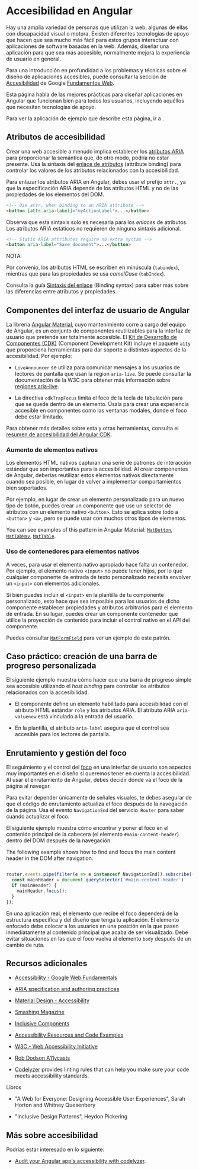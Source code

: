 # Accesibilidad en Angular

Hay una amplia variedad de personas que utilizan la web, algunas de ellas con discapacidad visual o motora.
Existen diferentes tecnologías de apoyo que hacen que sea mucho más fácil para estos grupos
interactuar con aplicaciones de software basadas en la web.
Además, diseñar una aplicación para que sea más accesible, normalmente mejora la experiencia de usuario en general.

Para una introducción en profundidad a los problemas y técnicas sobre el diseño de aplicaciones accesibles, puede consultar la sección de [Accesibilidad](https://developers.google.com/web/fundamentals/accessibility/#what_is_accessibility) de Google [Fundamentos Web](https://developers.google.com/web/fundamentals/).

Esta página habla de las mejores prácticas para diseñar aplicaciones en Angular que funcionan
bien para todos los usuarios, incluyendo aquéllos que necesitan tecnologías de apoyo.

<div class="alert is-helpful">

  Para ver la aplicación de ejemplo que describe esta página, ir a <live-example></live-example>.

</div>

## Atributos de accesibilidad

Crear una web accesible a menudo implica establecer los [atributos ARIA](https://developers.google.com/web/fundamentals/accessibility/semantics-aria)
para proporcionar la semántica que, de otro modo, podría no estar presente.
Usa la sintaxis del [enlace de atributos](guide/attribute-binding) (attribute binding) para controlar los valores de los atributos relacionados con la accesibilidad.

Para enlazar los atributos ARIA en Angular, debes usar el prefijo `attr.`, ya que la especificación ARIA
depende de los atributos HTML y no de las propiedades de los elementos del DOM.

```html
<!-- Use attr. when binding to an ARIA attribute -->
<button [attr.aria-label]="myActionLabel">...</button>
```

Observa que esta sintaxis solo es necesaria para los _enlaces_ de atributos.
Los atributos ARIA estáticos no requieren de ninguna sintaxis adicional.

```html
<!-- Static ARIA attributes require no extra syntax -->
<button aria-label="Save document">...</button>
```

NOTA:

<div class="alert is-helpful">

   Por convenio, los atributos HTML se escriben en minúscula (`tabindex`), mientras que para las propiedades se usa *camelCase*  (`tabIndex`).

   Consulta la guía [Sintaxis del enlace](guide/binding-syntax#html-attribute-vs-dom-property) (Binding syntax) para saber más sobre las diferencias entre atributos y propiedades.

</div>


## Componentes del interfaz de usuario de Angular

La librería [Angular Material](https://material.angular.io/), cuyo mantenimiento corre a cargo del equipo de Angular, es un conjunto de componentes reutilizables para la interfaz de usuario que pretende ser totalmente accesible.
El [Kit de Desarrollo de Componentes (CDK)](https://material.angular.io/cdk/categories) (Component Development Kit) incluye el paquete  `a11y` que proporciona herramientas para dar soporte a distintos aspectos de la accesibilidad.
Por ejemplo:

* `LiveAnnouncer` se utiliza para comunicar mensajes a los usuarios de lectores de pantalla que usan la region `aria-live`. Se puede consultar la documentación de la W3C para obtener más información sobre [regiones aria-live](https://www.w3.org/WAI/PF/aria-1.1/states_and_properties#aria-live).

* La directiva `cdkTrapFocus` limita el foco de la tecla de tabulación para que se quede dentro de un elemento. Úsala para crear una experiencia accesible en componentes como las ventanas modales, donde el foco debe estar limitado.

Para obtener más detalles sobre esta y otras herramientas, consulta el [resumen de accesibilidad del Angular CDK](https://material.angular.io/cdk/a11y/overview).


### Aumento de elementos nativos

Los elementos HTML nativos capturan una serie de patrones de interacción estándar que son importantes para la accesibilidad.
Al crear componentes de Angular, deberías reutilizar estos elementos nativos directamente cuando sea posible, en lugar de volver a implementar comportamientos bien soportados.

Por ejemplo, en lugar de crear un elemento personalizado para un nuevo tipo de botón, puedes crear un componente que use un selector de atributos con un elemento nativo `<button>`.
Esto se aplica sobre todo a `<button>` y `<a>`, pero se puede usar con muchos otros tipos de elementos.

You can see examples of this pattern in Angular Material: [`MatButton`](https://github.com/angular/components/blob/master/src/material/button/button.ts#L66-L68), [`MatTabNav`](https://github.com/angular/components/blob/master/src/material/tabs/tab-nav-bar/tab-nav-bar.ts#L67), [`MatTable`](https://github.com/angular/components/blob/master/src/material/table/table.ts#L17).

### Uso de contenedores para elementos nativos

A veces, para usar el elemento nativo apropiado hace falta un contenedor.
Por ejemplo, el elemento nativo `<input>` no puede tener hijos, por lo que cualquier componente de entrada de texto personalizado necesita envolver un `<input>` con elementos adicionales.

Si bien puedes incluir el `<input>` en la plantilla de tu componente personalizado,
esto hace que sea imposible para los usuarios de dicho componente establecer propiedades y atributos arbitrarios para el elemento de entrada.
En su lugar, puedes crear un componente contenedor que utilice la proyección de contenido para incluir el control nativo en el
API del componente.

Puedes consultar [`MatFormField`](https://material.angular.io/components/form-field/overview) para ver un ejemplo de este patrón.

## Caso práctico: creación de una barra de progreso personalizada

El siguiente ejemplo muestra cómo hacer que una barra de progreso simple sea accesible utilizando el *host binding* para controlar los atributos relacionados con la accesibilidad.

* El componente define un elemento habilitado para accesibilidad con el atributo HTML estándar `role` y los atributos ARIA. El atributo ARIA `aria-valuenow` está vinculado a la entrada del usuario.

   <code-example path="accessibility/src/app/progress-bar.component.ts" header="src/app/progress-bar.component.ts" region="progressbar-component"></code-example>


* En la plantilla, el atributo `aria-label` asegura que el control sea accesible para los lectores de pantalla.

   <code-example path="accessibility/src/app/app.component.html" header="src/app/app.component.html" region="template"></code-example>


## Enrutamiento y gestión del foco

El seguimiento y el control del [foco](https://developers.google.com/web/fundamentals/accessibility/focus/) en una interfaz de usuario son aspectos muy importantes en el diseño si queremos tener en cuenta la accesibilidad.
Al usar el enrutamiento de Angular, debes decidir dónde va el foco de la página al navegar.

Para evitar depender únicamente de señales visuales, te debes asegurar de que el código de enrutamiento actualiza el foco después de la navegación de la página.
Usa el evento `NavigationEnd` del servicio` Router` para saber cuándo actualizar el foco.

El siguiente ejemplo muestra cómo encontrar y poner el foco en el contenido principal de la cabecera (el elemento `#main-content-header`) dentro del DOM después de la navegación.

The following example shows how to find and focus the main content header in the DOM after navigation.

```ts

router.events.pipe(filter(e => e instanceof NavigationEnd)).subscribe(() => {
  const mainHeader = document.querySelector('#main-content-header')
  if (mainHeader) {
    mainHeader.focus();
  }
});

```
En una aplicación real, el elemento que recibe el foco dependerá de la estructura específica y del diseño que tenga tu aplicación.
El elemento enfocado debe colocar a los usuarios en una posición en la que pasen inmediatamente al contenido principal que acaba de ser visualizado.
Debe evitar situaciones en las que el foco vuelva al elemento `body` después de un cambio de ruta.


## Recursos adicionales

* [Accessibility - Google Web Fundamentals](https://developers.google.com/web/fundamentals/accessibility)

* [ARIA specification and authoring practices](https://www.w3.org/TR/wai-aria/)

* [Material Design - Accessibility](https://material.io/design/usability/accessibility.html)

* [Smashing Magazine](https://www.smashingmagazine.com/search/?q=accessibility)

* [Inclusive Components](https://inclusive-components.design/)

* [Accessibility Resources and Code Examples](https://dequeuniversity.com/resources/)

* [W3C - Web Accessibility Initiative](https://www.w3.org/WAI/people-use-web/)

* [Rob Dodson A11ycasts](https://www.youtube.com/watch?v=HtTyRajRuyY)

* [Codelyzer](http://codelyzer.com/rules/) provides linting rules that can help you make sure your code meets accessibility standards.

Libros

* "A Web for Everyone: Designing Accessible User Experiences", Sarah Horton and Whitney Quesenbery

* "Inclusive Design Patterns", Heydon Pickering

## Más sobre accesibilidad

Podrías estar interesado en lo siguiente:
* [Audit your Angular app's accessibility with codelyzer](https://web.dev/accessible-angular-with-codelyzer/).
